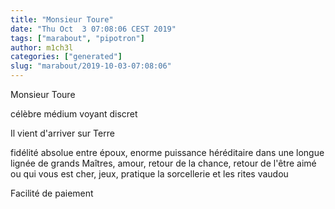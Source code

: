 ```yaml
---
title: "Monsieur Toure"
date: "Thu Oct  3 07:08:06 CEST 2019"
tags: ["marabout", "pipotron"]
author: m1ch3l
categories: ["generated"]
slug: "marabout/2019-10-03-07:08:06"
---
```


Monsieur Toure

célèbre médium voyant discret

Il vient d'arriver sur Terre

fidélité absolue entre époux, enorme puissance héréditaire dans une longue lignée de grands Maîtres, amour, retour de la chance, retour de l'être aimé ou qui vous est cher, jeux, pratique la sorcellerie et les rites vaudou

Facilité de paiement
